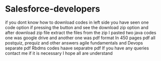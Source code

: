 # Salesforce-developers
if you dont know how to download codes 
in left side you have seen one code option if pressing the button and see the download zip option and after download zip file 
extract the files from the zip
I pasted two java codes one was google drive and another one was pdf format
In 450 pages pdf all postquiz, prequiz and other answers
agile fundamentals and Devops separate pdf
Rbdms codes haave separatre pdf
If you have any queries contact me if it is necessary I hope all are understand
